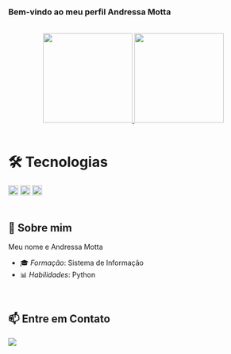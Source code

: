 ### Bem-vindo ao meu perfil Andressa Motta
<br> 

<div align="center";">
<a href="https://github.com/Dressamotta">
    <img height="180em" src="https://github-readme-stats.vercel.app/api/top-langs/?username=Dressamotta&layout=compact&langs_count=7&theme=dracula"/>
    <img height="180em" src="https://github-readme-stats.vercel.app/api?username=Dressamotta&show_icons=true&theme=dracula&include_all_commits=true&count_private=true"/>    
  </a>
</div>

<br> 

# 🛠️ Tecnologias

<div style="display: inline-block; margin-right: 10px; margin-bottom: 20px;">
  <img src="https://img.shields.io/badge/Python-14354C?style=for-the-badge&logo=python&logoColor=white" style="height: 20px;" />
  <img src="https://img.shields.io/badge/HTML-%23E34F26.svg?logo=html5&logoColor=white" style="height: 20px;" />
  <img src="https://img.shields.io/badge/CSS-1572B6?logo=css3&logoColor=fff" style="height: 20px;" />
</div>

<br> 

## 🚀 Sobre mim

Meu nome e Andressa Motta <br> 
- 🎓 *Formação*: Sistema de Informação <br>
- 📊 *Habilidades*: Python

<br> 

<!--## 📂 Principais Projetos

- 🔹[Jogo do Numero Secreto](https://github.com/AlexCanel/Jogo-numero-secreto)

<br> -->

## 📫 Entre em Contato

 <div>  
  <a href="https://www.linkedin.com/in/andressa-mottasilva/" target="_blank">
    <img src="https://img.shields.io/badge/LinkedIn-blue?style=for-the-badge&logo=linkedin&logoColor=white"></a>   
</div>
